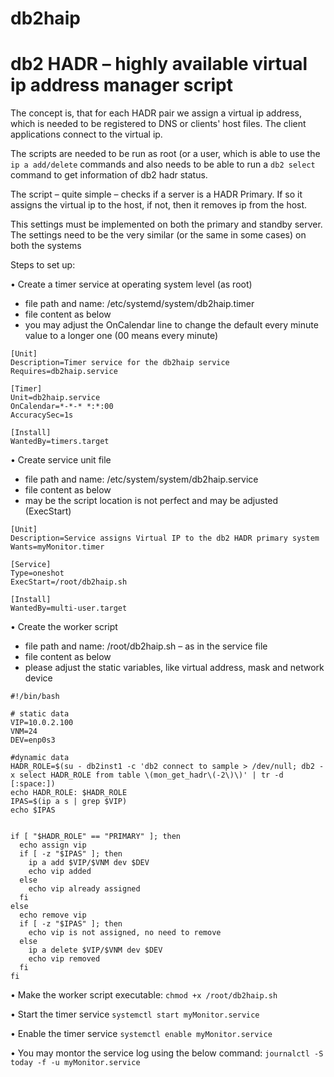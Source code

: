 # db2haip
# db2 HADR – highly available virtual ip address manager script
The concept is, that for each HADR pair we assign a virtual ip address, which is needed to be registered to DNS or clients' host files. The client applications connect to the virtual ip.

The scripts are needed to be run as root (or a user, which is able to use the `ip a add/delete` commands
and also needs to be able to run a `db2 select` command to get information of db2 hadr status.

The script – quite simple – checks if a server is a HADR Primary. If so it assigns the virtual ip to the host, if not, then it removes ip from the host.

This settings must be implemented on both the primary and standby server. The settings need to be the very similar (or the same in some cases) on both the systems

Steps to set up:

•	Create a timer service at operating system level (as root)
- file path and name: /etc/systemd/system/db2haip.timer
- file content as below
- you may adjust the OnCalendar line to change the default every minute value to a longer one (00 means every minute)
```
[Unit]
Description=Timer service for the db2haip service
Requires=db2haip.service

[Timer]
Unit=db2haip.service
OnCalendar=*-*-* *:*:00
AccuracySec=1s

[Install]
WantedBy=timers.target
```
•	Create service unit file
- file path and name: /etc/system/system/db2haip.service
- file content as below
- may be the script location is not perfect and may be adjusted (ExecStart)
```
[Unit]
Description=Service assigns Virtual IP to the db2 HADR primary system
Wants=myMonitor.timer

[Service]
Type=oneshot
ExecStart=/root/db2haip.sh

[Install]
WantedBy=multi-user.target
```
•	Create the worker script
- file path and name: /root/db2haip.sh – as in the service file
- file content as below
- please adjust the static variables, like virtual address, mask and network device
```
#!/bin/bash

# static data
VIP=10.0.2.100
VNM=24
DEV=enp0s3

#dynamic data
HADR_ROLE=$(su - db2inst1 -c 'db2 connect to sample > /dev/null; db2 -x select HADR_ROLE from table \(mon_get_hadr\(-2\)\)' | tr -d [:space:])
echo HADR_ROLE: $HADR_ROLE
IPAS=$(ip a s | grep $VIP)
echo $IPAS


if [ "$HADR_ROLE" == "PRIMARY" ]; then
  echo assign vip
  if [ -z "$IPAS" ]; then
    ip a add $VIP/$VNM dev $DEV
    echo vip added
  else
    echo vip already assigned
  fi
else
  echo remove vip
  if [ -z "$IPAS" ]; then
    echo vip is not assigned, no need to remove
  else
    ip a delete $VIP/$VNM dev $DEV
    echo vip removed
  fi
fi
```
•	Make the worker script executable:
`chmod +x /root/db2haip.sh`

•	Start the timer service
`systemctl start myMonitor.service`

•	Enable the timer service
`systemctl enable myMonitor.service`

•	You may montor the service log using the below command:
`journalctl -S today -f -u myMonitor.service`

